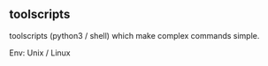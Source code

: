 ## toolscripts

toolscripts (python3 / shell) which make complex commands simple.

Env: Unix / Linux

